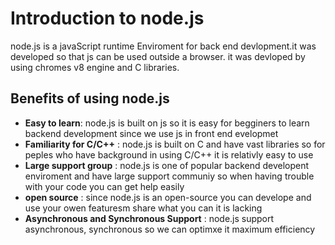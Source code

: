 # Introduction to node.js

node.js is a javaScript runtime Enviroment for back end devlopment.it was developed so that js can be used outside a browser. it was devloped by using chromes v8 engine and C libraries.

## Benefits of using node.js 

- **Easy to learn**: node.js is built on js so it is easy for begginers to learn backend development since we use js in front end evelopmet 
- **Familiarity for C/C++** : node.js is built on C and have vast   libraries so for peples who have background in using C/C++ it is  relativly easy to use
- **Large support group** : node.js is one of popular backend developent enviroment and have large support communiy so when having trouble with your code you can get help easily
- **open source** : since node.js is an open-source you can develope and use your owen featuresm share what you can it is lacking
- **Asynchronous and Synchronous Support** : node.js support    asynchronous, synchronous so we can optimxe it maximum efficiency 